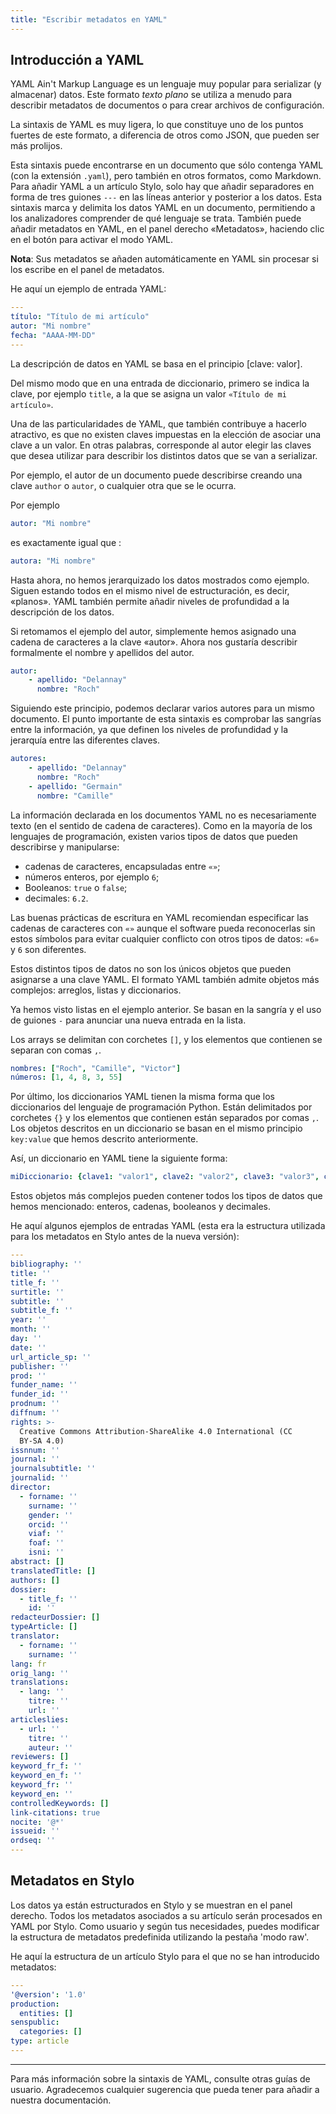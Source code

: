 ```yaml
---
title: "Escribir metadatos en YAML"
---
```


## Introducción a YAML

YAML Ain't Markup Language es un lenguaje muy popular para serializar (y almacenar) datos.
Este formato _texto plano_ se utiliza a menudo para describir metadatos de documentos o para crear archivos de configuración.

La sintaxis de YAML es muy ligera, lo que constituye uno de los puntos fuertes de este formato, a diferencia de otros como JSON, que pueden ser más prolijos.

Esta sintaxis puede encontrarse en un documento que sólo contenga YAML (con la extensión `.yaml`), pero también en otros formatos, como Markdown. Para añadir YAML a un artículo Stylo, solo hay que añadir separadores en forma de tres guiones `---` en las líneas anterior y posterior a los datos. Esta sintaxis marca y delimita los datos YAML en un documento, permitiendo a los analizadores comprender de qué lenguaje se trata. También puede añadir metadatos en YAML, en el panel derecho «Metadatos», haciendo clic en el botón para activar el modo YAML.

**Nota**: Sus metadatos se añaden automáticamente en YAML sin procesar si los escribe en el panel de metadatos.

He aquí un ejemplo de entrada YAML:

```yaml
---
título: "Título de mi artículo"
autor: "Mi nombre"
fecha: "AAAA-MM-DD"
---
```

La descripción de datos en YAML se basa en el principio \[clave: valor\].

Del mismo modo que en una entrada de diccionario, primero se indica la clave, por ejemplo `title`, a la que se asigna un valor `«Título de mi artículo»`.

Una de las particularidades de YAML, que también contribuye a hacerlo atractivo, es que no existen claves impuestas en la elección de asociar una clave a un valor. En otras palabras, corresponde al autor elegir las claves que desea utilizar para describir los distintos datos que se van a serializar.

Por ejemplo, el autor de un documento puede describirse creando una clave `author` o `autor`, o cualquier otra que se le ocurra.

Por ejemplo 

```yaml
autor: "Mi nombre"
```
es exactamente igual que :

```yaml
autora: "Mi nombre"
```

Hasta ahora, no hemos jerarquizado los datos mostrados como ejemplo.
Siguen estando todos en el mismo nivel de estructuración, es decir, «planos».
YAML también permite añadir niveles de profundidad a la descripción de los datos.

Si retomamos el ejemplo del autor, simplemente hemos asignado una cadena de caracteres a la clave «autor».
Ahora nos gustaría describir formalmente el nombre y apellidos del autor.

```yaml
autor:
    - apellido: "Delannay"
      nombre: "Roch"
```

Siguiendo este principio, podemos declarar varios autores para un mismo documento.
El punto importante de esta sintaxis es comprobar las sangrías entre la información, ya que definen los niveles de profundidad y la jerarquía entre las diferentes claves. 

```yaml
autores: 
    - apellido: "Delannay"
      nombre: "Roch"
    - apellido: "Germain"
      nombre: "Camille"
```

La información declarada en los documentos YAML no es necesariamente texto (en el sentido de cadena de caracteres).
Como en la mayoría de los lenguajes de programación, existen varios tipos de datos que pueden describirse y manipularse: 

- cadenas de caracteres, encapsuladas entre `«»`;
- números enteros, por ejemplo `6`;
- Booleanos: `true` o `false`;
- decimales: `6.2`.

Las buenas prácticas de escritura en YAML recomiendan especificar las cadenas de caracteres con `«»` aunque el software pueda reconocerlas sin estos símbolos para evitar cualquier conflicto con otros tipos de datos: `«6»` y `6` son diferentes.

Estos distintos tipos de datos no son los únicos objetos que pueden asignarse a una clave YAML.
El formato YAML también admite objetos más complejos: arreglos, listas y diccionarios.

Ya hemos visto listas en el ejemplo anterior.
Se basan en la sangría y el uso de guiones `-` para anunciar una nueva entrada en la lista.

Los arrays se delimitan con corchetes `[]`, y los elementos que contienen se separan con comas `,`.

```yaml
nombres: ["Roch", "Camille", "Victor"]
números: [1, 4, 8, 3, 55]
```

Por último, los diccionarios YAML tienen la misma forma que los diccionarios del lenguaje de programación Python.
Están delimitados por corchetes `{}` y los elementos que contienen están separados por comas `,`.
Los objetos descritos en un diccionario se basan en el mismo principio `key:value` que hemos descrito anteriormente.

Así, un diccionario en YAML tiene la siguiente forma: 

```yaml
miDiccionario: {clave1: "valor1", clave2: "valor2", clave3: "valor3", clave4: "valor4"}
```

Estos objetos más complejos pueden contener todos los tipos de datos que hemos mencionado: enteros, cadenas, booleanos y decimales.

He aquí algunos ejemplos de entradas YAML (esta era la estructura utilizada para los metadatos en Stylo antes de la nueva versión):

```yaml
---
bibliography: ''
title: ''
title_f: ''
surtitle: ''
subtitle: ''
subtitle_f: ''
year: ''
month: ''
day: ''
date: ''
url_article_sp: ''
publisher: ''
prod: ''
funder_name: ''
funder_id: ''
prodnum: ''
diffnum: ''
rights: >-
  Creative Commons Attribution-ShareAlike 4.0 International (CC
  BY-SA 4.0)
issnnum: ''
journal: ''
journalsubtitle: ''
journalid: ''
director:
  - forname: ''
    surname: ''
    gender: ''
    orcid: ''
    viaf: ''
    foaf: ''
    isni: ''
abstract: []
translatedTitle: []
authors: []
dossier:
  - title_f: ''
    id: ''
redacteurDossier: []
typeArticle: []
translator:
  - forname: ''
    surname: ''
lang: fr
orig_lang: ''
translations:
  - lang: ''
    titre: ''
    url: ''
articleslies:
  - url: ''
    titre: ''
    auteur: ''
reviewers: []
keyword_fr_f: ''
keyword_en_f: ''
keyword_fr: ''
keyword_en: ''
controlledKeywords: []
link-citations: true
nocite: '@*'
issueid: ''
ordseq: ''
---
```

## Metadatos en Stylo

Los datos ya están estructurados en Stylo y se muestran en el panel derecho. Todos los metadatos asociados a su artículo serán procesados en YAML por Stylo. Como usuario y según tus necesidades, puedes modificar la estructura de metadatos predefinida utilizando la pestaña 'modo raw'.

He aquí la estructura de un artículo Stylo para el que no se han introducido metadatos:

```yaml 
---
'@version': '1.0'
production:
  entities: []
senspublic:
  categories: []
type: article
---
```

---

Para más información sobre la sintaxis de YAML, consulte otras guías de usuario. Agradecemos cualquier sugerencia que pueda tener para añadir a nuestra documentación. 
